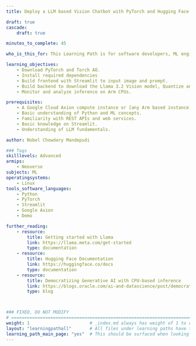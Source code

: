 ```yaml
---
title: Deploy a LLM based Vision Chatbot with PyTorch and Hugging Face Transformers on Google Axion processors

draft: true
cascade:
    draft: true

minutes_to_complete: 45

who_is_this_for: This Learning Path is for software developers, ML engineers, and those who are interested to deploy production-ready vision chatbot for their application with optimized performance on Arm Architecture.

learning_objectives:
    - Download PyTorch and Torch AO.
    - Install required dependencies
    - Build frontend with Streamlit to input image and prompt.
    - Build backend to download the Llama 3.2 Vision model, Quantize and run it using PyTorch and Transformers.
    - Monitor and analyze inference on Arm CPUs.

prerequisites:
    - A Google Cloud Axion compute instance or [any Arm based instance](/learning-paths/servers-and-cloud-computing/csp/) from a cloud service provider with atleast 32 cores.
    - Basic understanding of Python and ML concepts.
    - Familiarity with REST APIs and web services.
    - Basic knowledge on Streamlit.
    - Understanding of LLM fundamentals.

author: Nobel Chowdary Mandepudi

### Tags
skilllevels: Advanced
armips:
    - Neoverse
subjects: ML
operatingsystems:
    - Linux
tools_software_languages:
    - Python
    - PyTorch
    - Streamlit
    - Google Axion
    - Demo

further_reading:
    - resource:
        title: Getting started with Llama
        link: https://llama.meta.com/get-started
        type: documentation
    - resource:
        title: Hugging Face Documentation
        link: https://huggingface.co/docs
        type: documentation
    - resource:
        title: Democratizing Generative AI with CPU-based inference
        link: https://blogs.oracle.com/ai-and-datascience/post/democratizing-generative-ai-with-cpu-based-inference
        type: blog



### FIXED, DO NOT MODIFY
# ================================================================================
weight: 1                       # _index.md always has weight of 1 to order correctly
layout: "learningpathall"       # All files under learning paths have this same wrapper
learning_path_main_page: "yes"  # This should be surfaced when looking for related content. Only set for _index.md of learning path content.
---
```

